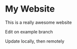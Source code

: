 # My Website

This is a really awesome website

Edit on example branch

Update locally, then remotely
